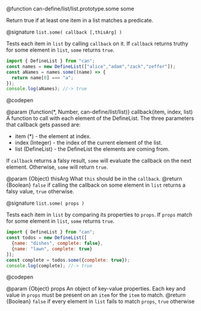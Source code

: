 @function can-define/list/list.prototype.some some

Return true if at least one item in a list matches a predicate.

@signature `list.some( callback [,thisArg] )`

Tests each item in `list` by calling `callback` on it.  If `callback` returns truthy for some element in
`list`, `some` returns `true`.

  ```js
import { DefineList } from "can";
const names = new DefineList(["alice","adam","zack","zeffer"]);
const aNames = names.some((name) => {
    return name[0] === "a";
});
console.log(aNames); //-> true
  ```
  @codepen

  @param  {function(*, Number, can-define/list/list)} callback(item, index, list) A
  function to call with each element of the DefineList. The three parameters that callback gets passed are:
   - item (*) - the element at index.
   - index (Integer) - the index of the current element of the list.
   - list (DefineList) - the DefineList the elements are coming from.

  If `callback` returns a falsy result, `some` will evaluate the callback on the next element.  Otherwise, `some`
  will return `true`.

  @param  {Object}  thisArg  What `this` should be in the `callback`.
  @return {Boolean} `false` if calling the callback on some element in `list` returns a falsy value, `true` otherwise.

@signature `list.some( props )`

Tests each item in `list` by comparing its properties to `props`.  If `props` match for some element in
`list`, `some` returns `true`.

  ```js
import { DefineList } from "can";
const todos = new DefineList([
    {name: "dishes", complete: false},
    {name: "lawn", complete: true}
]);
const complete = todos.some({complete: true});
console.log(complete); //-> true
  ```
  @codepen

   @param  {Object}  props An object of key-value properties.  Each key and value in
   `props` must be present on an `item` for the `item` to match.
   @return {Boolean} `false` if every element in `list` fails to match `props`, `true` otherwise
